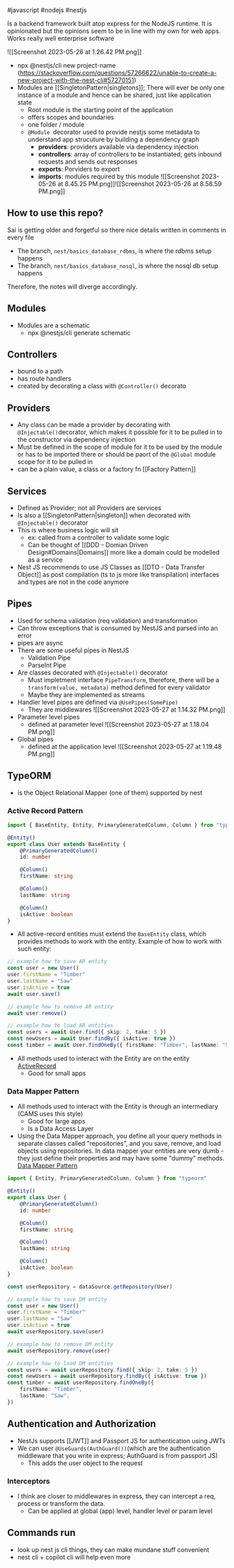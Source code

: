 #javascript #nodejs #nestjs

Is a backend framework built atop express for the NodeJS runtime. It is opinionated but the opinions seem to be in line with my own for web apps. Works really well enterprise software

![[Screenshot 2023-05-26 at 1.26.42 PM.png]]
- npx @nestjs/cli new project-name (https://stackoverflow.com/questions/57266622/unable-to-create-a-new-project-with-the-nest-cli#57270151)
- Modules are [[SingletonPattern|singletons]]; There will ever be only one instance of a module and hence can be shared, just like application state
	- Root module is the starting point of the application
	- offers scopes and boundaries
	- one folder / module
	- `@Module `decorator used to provide nestjs some metadata to understand app strucuture by building a dependency graph
		- **providers**: providers available via dependency injection
		- **controllers**: array of controllers to be instantiated; gets inbound requests and sends out responses
		- **exports**: Porviders to export
		- **imports**: modules required by this module
![[Screenshot 2023-05-26 at 8.45.25 PM.png]]![[Screenshot 2023-05-26 at 8.58.59 PM.png]]

## How to use this repo?

Sai is getting older and forgetful so there nice details written in comments in every file

- The branch, `nest/basics_database_rdbms`, is where the rdbms setup happens
- The branch, `nest/basics_database_nosql`, is where the nosql db setup happens

Therefore, the notes will diverge accordingly.

## Modules

- Modules are a schematic
	- npx @nestjs/cli generate schematic

## Controllers

- bound to a path
- has route handlers
- created by decorating a class with `@Controller()` decorato

## Providers

- Any class can be made a provider by decorating with `@Injectable()`decorator, which makes it possible for it to be pulled in to the constructor via dependency injection
- Must be defined in the scope of module for it to be used by the module or has to be imported there or should be paort of the `@Global` module scope for it to be pulled in
- can be a plain value, a class or a factory fn [[Factory Pattern]]

## Services

- Defined as Provider; not all Providers are services
- Is also a [[SingletonPattern|singleton]] when decorated with `@Injectable()` decorator
- This is where business logic will sit
	- ex: called from a controller to validate some logic
	- Can be thought of [[DDD - Domian Driven Design#Domains|Domains]] more like a domain could be modelled as a service
- Nest JS recommends to use JS Classes as [[DTO - Data Transfer Object]] as post compilation (ts to js more like transpilation) interfaces and types are not in the code anymore

## Pipes

- Used for schema validation (req validation) and transformation
- Can throw exceptions that is consumed by NestJS and parsed into an error
- pipes are async
- There are some useful pipes in NestJS
	- Validation Pipe
	- ParseInt Pipe
- Are classes decorated with `@Injectable()` decorator
	- Must impletment interface `PipeTransform`, therefore, there will be a `transform(value, metadata)` method defined for every validator
	- Maybe they are implemented as streams
- Handler level pipes are defined via `@UsePipes(SomePipe)`
	- They are middlewares
![[Screenshot 2023-05-27 at 1.14.32 PM.png]]
- Parameter level pipes
	- defined at parameter level
![[Screenshot 2023-05-27 at 1.18.04 PM.png]]
- Global pipes
	- defined at the application level
![[Screenshot 2023-05-27 at 1.19.48 PM.png]]

## TypeORM

- is the Object Relational Mapper (one of them) supported by nest
### Active Record Pattern

```typescript
import { BaseEntity, Entity, PrimaryGeneratedColumn, Column } from "typeorm"

@Entity()
export class User extends BaseEntity {
    @PrimaryGeneratedColumn()
    id: number

    @Column()
    firstName: string

    @Column()
    lastName: string

    @Column()
    isActive: boolean
}
```

- All active-record entities must extend the `BaseEntity` class, which provides methods to work with the entity. Example of how to work with such entity:

```typescript
// example how to save AR entity
const user = new User()
user.firstName = "Timber"
user.lastName = "Saw"
user.isActive = true
await user.save()

// example how to remove AR entity
await user.remove()

// example how to load AR entities
const users = await User.find({ skip: 2, take: 5 })
const newUsers = await User.findBy({ isActive: true })
const timber = await User.findOneBy({ firstName: "Timber", lastName: "Saw" })
```

- All methods used to interact with the Entity are on the entity [ActiveRecord](https://en.wikipedia.org/wiki/Active_record_pattern)
	- Good for small apps

### Data Mapper Pattern

- All methods used to interact with the Entity is through an intermediary (CAMS uses this style)
	- Good for large apps
	- Is a Data Access Layer
- Using the Data Mapper approach, you define all your query methods in separate classes called "repositories", and you save, remove, and load objects using repositories. In data mapper your entities are very dumb - they just define their properties and may have some "dummy" methods. [Data Mapper Pattern](https://en.wikipedia.org/wiki/Data_mapper_pattern)

```typescript
import { Entity, PrimaryGeneratedColumn, Column } from "typeorm"

@Entity()
export class User {
    @PrimaryGeneratedColumn()
    id: number

    @Column()
    firstName: string

    @Column()
    lastName: string

    @Column()
    isActive: boolean
}
```

```typescript
const userRepository = dataSource.getRepository(User)

// example how to save DM entity
const user = new User()
user.firstName = "Timber"
user.lastName = "Saw"
user.isActive = true
await userRepository.save(user)

// example how to remove DM entity
await userRepository.remove(user)

// example how to load DM entities
const users = await userRepository.find({ skip: 2, take: 5 })
const newUsers = await userRepository.findBy({ isActive: true })
const timber = await userRepository.findOneBy({
    firstName: "Timber",
    lastName: "Saw",
})
```

## Authentication and Authorization

- NestJs supports [[JWT]] and Passport JS for authentication using JWTs
- We can user `@UseGuards(AuthGuard())`(which are the authentication middleware that you write in express; AuthGuard is from passport JS)
	- This adds the user object to the request

### Interceptors

- I think are closer to middlewares in express, they can intercept a req, process or transform the data.
	- Can be applied at global (app) level, handler level or param level

## Commands run
- look up nest js cli things, they can make mundane stuff convenient
- nest cli + copilot cli will help even more
